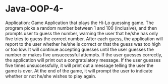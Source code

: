 # Java-OOP-4-
Application: Game
Application that plays the Hi-Lo guessing game. The program picks a random number between 1 and 100 (inclusive), and then prompts user to guess the number, warning the user that he/she has only five tries to guess the correct number. After each guess, the application will report to the user whether he/she is correct or that the guess was too high or too low. It will continue accepting guesses until the user guesses the number or makes five unsuccessful attempts. If the user guesses correctly, the application will print out a congratulatory message. If the user guesses five times unsuccessfully, it will print out a message telling the user the game is over. At the end of the game, it will prompt the user to indicate whether or not he/she wishes to play again.
